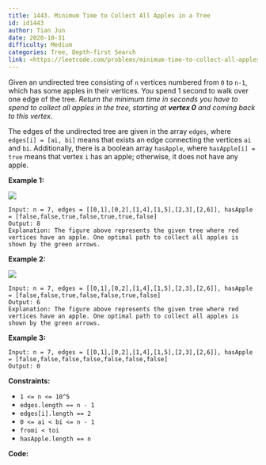 ```yaml
---
title: 1443. Minimum Time to Collect All Apples in a Tree
id: id1443
author: Tian Jun
date: 2020-10-31
difficulty: Medium
categories: Tree, Depth-first Search
link: <https://leetcode.com/problems/minimum-time-to-collect-all-apples-in-a-tree/description/>
---
```


Given an undirected tree consisting of `n` vertices numbered from `0` to
`n-1`, which has some apples in their vertices. You spend 1 second to walk
over one edge of the tree. _Return the minimum time in seconds you have to
spend to collect all apples in the tree, starting at **vertex 0** and coming
back to this vertex._

The edges of the undirected tree are given in the array `edges`, where
`edges[i] = [ai, bi]` means that exists an edge connecting the vertices `ai`
and `bi`. Additionally, there is a boolean array `hasApple`, where
`hasApple[i] = true` means that vertex `i` has an apple; otherwise, it does
not have any apple.



**Example 1:**

**![](https://assets.leetcode.com/uploads/2020/04/23/min_time_collect_apple_1.png)**
            
	Input: n = 7, edges = [[0,1],[0,2],[1,4],[1,5],[2,3],[2,6]], hasApple = [false,false,true,false,true,true,false]    
	Output: 8     
	Explanation: The figure above represents the given tree where red vertices have an apple. One optimal path to collect all apples is shown by the green arrows.      

**Example 2:**

**![](https://assets.leetcode.com/uploads/2020/04/23/min_time_collect_apple_2.png)**
            
	Input: n = 7, edges = [[0,1],[0,2],[1,4],[1,5],[2,3],[2,6]], hasApple = [false,false,true,false,false,true,false]    
	Output: 6    
	Explanation: The figure above represents the given tree where red vertices have an apple. One optimal path to collect all apples is shown by the green arrows.      

**Example 3:**
            
	Input: n = 7, edges = [[0,1],[0,2],[1,4],[1,5],[2,3],[2,6]], hasApple = [false,false,false,false,false,false,false]    
	Output: 0    



**Constraints:**

  * `1 <= n <= 10^5`
  * `edges.length == n - 1`
  * `edges[i].length == 2`
  * `0 <= ai < bi <= n - 1`
  * `fromi < toi`
  * `hasApple.length == n`


**Code:**

